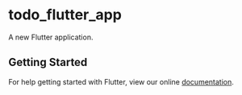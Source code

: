 # todo_flutter_app

A new Flutter application.

## Getting Started

For help getting started with Flutter, view our online
[documentation](https://flutter.io/).
